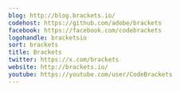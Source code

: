 ```yaml
---
blog: http://blog.brackets.io/
codehost: https://github.com/adobe/brackets
facebook: https://facebook.com/codebrackets
logohandle: bracketsio
sort: brackets
title: Brackets
twitter: https://x.com/brackets
website: http://brackets.io/
youtube: https://youtube.com/user/CodeBrackets
---
```

